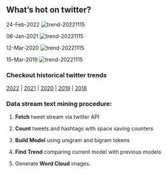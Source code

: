 ## What’s hot on twitter?

24-Feb-2022
![trend-20221115][20221115]

[20221115]: /word-cloud/trend-2022/trend-202202/trend-20221115.png "trend-20221115"

06-Jan-2021
![trend-20221115][20221115]

[20221115]: /word-cloud/trend-2021/trend-202101/trend-20221115.png "trend-20221115"

12-Mar-2020
![trend-20221115][20221115]

[20221115]: /word-cloud/trend-2020/trend-202003/trend-20221115.png "trend-20221115"

15-Mar-2019
![trend-20221115][20221115]

[20221115]: /word-cloud/trend-2019/trend-201903/trend-20221115.png "trend-20221115"

### Checkout historical twitter trends

[2022](/word-cloud/trend-2022) |
[2021](/word-cloud/trend-2021) |
[2020](/word-cloud/trend-2020) |
[2019](/word-cloud/trend-2019) |
[2018](/word-cloud/trend-2018)

### Data stream text mining procedure:

1. **Fetch** tweet stream via twitter API

2. **Count** tweets and hashtags with space saving counters

3. **Build Model** using unigram and bigram tokens

4. **Find Trend** comparing current model with previous models

5. Generate **Word Cloud** images.


